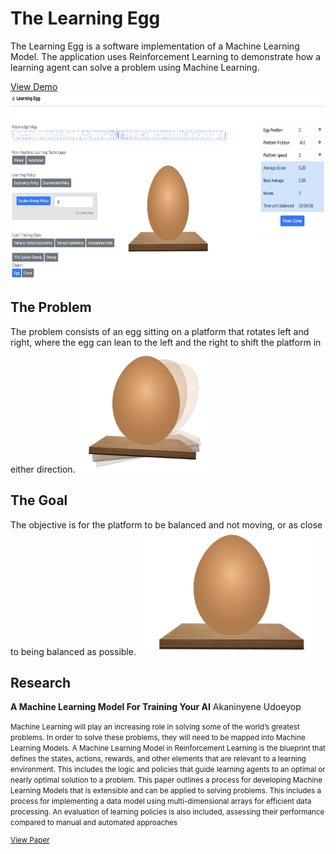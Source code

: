 # The Learning Egg

The Learning Egg is a software implementation of a Machine Learning Model. The application uses Reinforcement Learning to demonstrate how a learning agent can solve a problem using Machine Learning.

[View Demo](https://akaninyene.com/projects/the-learning-egg/)
<img src="images/dashboard.jpg" height="300px">


## The Problem

The problem consists of an egg sitting on a platform that rotates left and right, where the egg can lean to the left and the right to shift the platform in either direction.
<img src="images/learning-egg.jpg" height="200px">

## The Goal

The objective is for the platform to be balanced and not moving, or as close to being balanced as possible.
<img src="images/balanced-egg.jpg" height="200px">


## Research

**A Machine Learning Model For Training Your AI**
Akaninyene Udoeyop

<small>Machine Learning will play an increasing role in solving some of the world’s greatest problems. In order to solve these problems, they will need to be mapped into Machine Learning Models.  A Machine Learning Model in Reinforcement Learning is the blueprint that defines the states, actions, rewards, and other elements that are relevant to a learning environment. This includes the logic and policies that guide learning agents to an optimal or nearly optimal solution to a problem. This paper outlines a process for developing Machine Learning Models that is extensible and can be applied to solving problems. This includes a process for implementing a data model using multi-dimensional arrays for efficient data processing. An evaluation of learning policies is also included, assessing their performance compared to manual and automated approaches

[View Paper](https://akaninyene.com/docs/A%20Machine%20Learning%20Model%20for%20Training%20Your%20AI%20-%20.pdf)